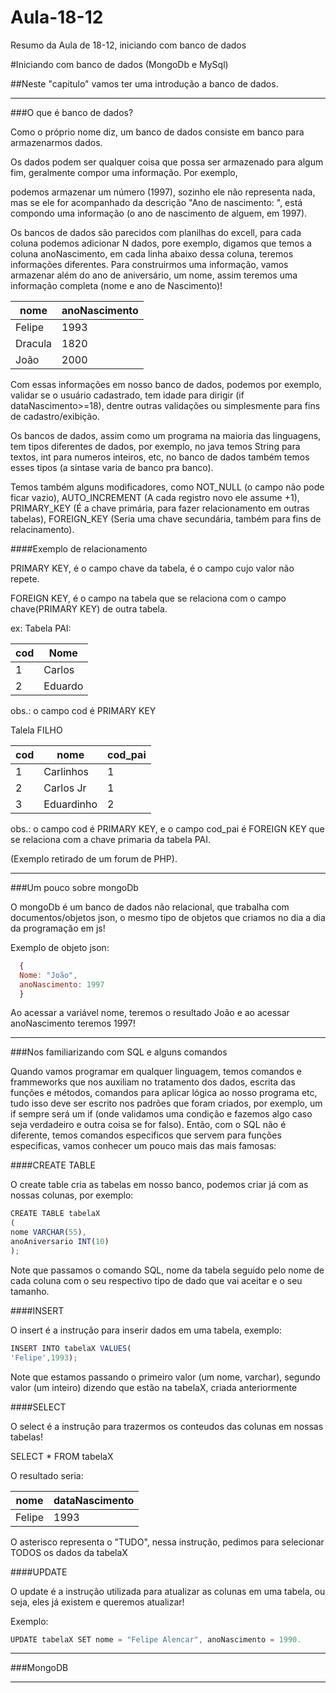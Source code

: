 # Aula-18-12
Resumo da Aula de 18-12, iniciando com banco de dados

#Iniciando com banco de dados (MongoDb e MySql)

##Neste "capitulo" vamos ter uma introdução a banco de dados.

------------------------------------------------------------------------------------------------------------------------------------------

###O que é banco de dados?

Como o próprio nome diz, um banco de dados consiste em banco para armazenarmos dados.

Os dados podem ser qualquer coisa que possa ser armazenado para algum fim, geralmente compor uma informação. Por exemplo,

podemos armazenar um número (1997), sozinho ele não representa nada, mas se ele for acompanhado da descrição "Ano de nascimento: ", está
compondo uma informação (o ano de nascimento de alguem, em 1997).

Os bancos de dados são parecidos com planilhas do excell, para cada coluna podemos adicionar N dados, pore exemplo, digamos que temos
a coluna anoNascimento, em cada linha abaixo dessa coluna, teremos informações diferentes. Para construirmos uma informação, vamos 
armazenar além do ano de aniversário, um nome, assim teremos uma informação completa (nome e ano de Nascimento)!

| nome | anoNascimento |
|------|-----------------|
| Felipe | 1993 |
|Dracula| 1820 |
|João|2000|

Com essas informações em nosso banco de dados, podemos por exemplo, validar se o usuário cadastrado, tem idade para 
dirigir (if dataNascimento>=18), dentre outras validações ou simplesmente para fins de cadastro/exibição.

Os bancos de dados, assim como um programa na maioria das linguagens, tem tipos diferentes de dados, por exemplo, no java temos
String para textos, int para numeros inteiros, etc, no banco de dados também temos esses tipos (a sintase varia de banco pra banco).

Temos também alguns modificadores, como NOT_NULL (o campo não pode ficar vazio), AUTO_INCREMENT (A cada registro novo ele assume +1),
PRIMARY_KEY (É a chave primária, para fazer relacionamento em outras tabelas), FOREIGN_KEY (Seria uma chave secundária, também
para fins de relacinamento).

####Exemplo de relacionamento

PRIMARY KEY, é o campo chave da tabela, é o campo cujo valor não repete.

FOREIGN KEY, é o campo na tabela que se relaciona com o campo chave(PRIMARY KEY) de outra tabela.

ex:
Tabela PAI:


|cod|Nome|
|---|----|
|1 | Carlos|
|2 | Eduardo|


obs.: o campo cod é PRIMARY KEY

Talela FILHO


|cod | nome | cod_pai|
|----|------|--------|
|1 | Carlinhos | 1|
|2 | Carlos Jr | 1|
|3 | Eduardinho | 2|

obs.: o campo cod é PRIMARY KEY, e o campo cod_pai é FOREIGN KEY que se relaciona com a chave primaria da tabela PAI.

(Exemplo retirado de um forum de PHP).

------------------------------------------------------------------------------------------------------------------------------------------
###Um pouco sobre mongoDb

O mongoDb é um banco de dados não relacional, que trabalha com documentos/objetos json, o mesmo tipo de objetos que criamos no dia a dia da 
programação em js!

Exemplo de objeto json:

```javascript
  {
  Nome: "João",
  anoNascimento: 1997
  }
  ```
  Ao acessar a variável nome, teremos o resultado João e ao acessar anoNascimento teremos 1997!
  

------------------------------------------------------------------------------------------------------------------------------------------
###Nos familiarizando com SQL e alguns comandos

Quando vamos programar em qualquer linguagem, temos comandos e frammeworks que nos auxiliam  no tratamento dos dados, escrita das
funções e métodos, comandos para aplicar lógica ao nosso programa etc, tudo isso deve ser escrito nos padrões que foram criados,
por exemplo, um if sempre será um if (onde validamos uma condição e fazemos algo caso seja verdadeiro e outra coisa se for falso).
Então, com o SQL não é diferente, temos comandos especificos que servem para funções especificas, vamos conhecer um pouco mais das mais
famosas:

####CREATE TABLE

O create table cria as tabelas em nosso banco, podemos criar já com as nossas colunas, por exemplo:

```javascript
CREATE TABLE tabelaX
(
nome VARCHAR(55),
anoAniversario INT(10)
);
```

Note que passamos o comando SQL, nome da tabela seguido pelo nome de cada coluna com o seu respectivo tipo de dado que vai aceitar e o
seu tamanho.

####INSERT

O insert é a instrução para inserir dados em uma tabela, exemplo:

```javascript
INSERT INTO tabelaX VALUES(
'Felipe',1993);
```
Note que estamos passando o primeiro valor (um nome, varchar), segundo valor (um inteiro) dizendo que estão na tabelaX, criada 
anteriormente


####SELECT

O select é a instrução para trazermos os conteudos das colunas em nossas tabelas!

SELECT * FROM tabelaX

O resultado seria:

| nome | dataNascimento |
|------|-----------------|
| Felipe | 1993 |

O asterisco representa o "TUDO", nessa instrução, pedimos para selecionar TODOS os dados da tabelaX

####UPDATE

O update é a instrução utilizada para atualizar as colunas em uma tabela, ou seja, eles já existem e queremos atualizar!

Exemplo:
```javascript
UPDATE tabelaX SET nome = "Felipe Alencar", anoNascimento = 1990.
```

------------------------------------------------------------------------------------------------------------------------------------------

###MongoDB


------------------------------------------------------------------------------------------------------------------------------------------

